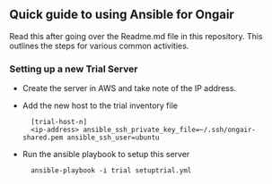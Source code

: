 ## Quick guide to using Ansible for Ongair ##

Read this after going over the Readme.md file in this repository. This outlines the steps for various common activities.

### Setting up a new Trial Server ###
- Create the server in AWS and take note of the IP address.
- Add the new host to the trial inventory file
  
  ```
    [trial-host-n]
    <ip-address> ansible_ssh_private_key_file=~/.ssh/ongair-shared.pem ansible_ssh_user=ubuntu
  ``` 

- Run the ansible playbook to setup this server
  ```
    ansible-playbook -i trial setuptrial.yml
  ``` 